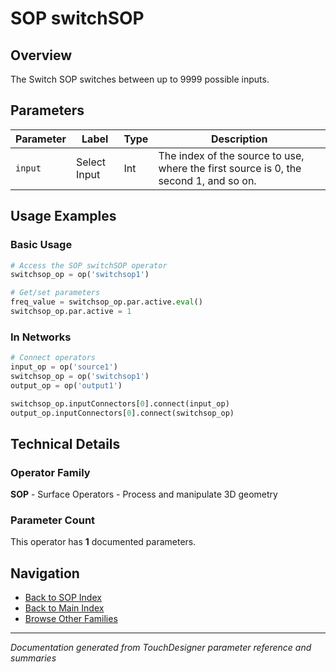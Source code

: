 # SOP switchSOP

## Overview

The Switch SOP switches between up to 9999 possible inputs.

## Parameters

| Parameter | Label | Type | Description |
|-----------|-------|------|-------------|
| `input` | Select Input | Int | The index of the source to use, where the first source is 0, the second 1, and so on. |

## Usage Examples

### Basic Usage

```python
# Access the SOP switchSOP operator
switchsop_op = op('switchsop1')

# Get/set parameters
freq_value = switchsop_op.par.active.eval()
switchsop_op.par.active = 1
```

### In Networks

```python
# Connect operators
input_op = op('source1')
switchsop_op = op('switchsop1')
output_op = op('output1')

switchsop_op.inputConnectors[0].connect(input_op)
output_op.inputConnectors[0].connect(switchsop_op)
```

## Technical Details

### Operator Family

**SOP** - Surface Operators - Process and manipulate 3D geometry

### Parameter Count

This operator has **1** documented parameters.

## Navigation

- [Back to SOP Index](../SOP/SOP_INDEX.md)
- [Back to Main Index](../OPERATORS_INDEX.md)
- [Browse Other Families](../OPERATORS_INDEX.md#quick-navigation)

---
*Documentation generated from TouchDesigner parameter reference and summaries*

